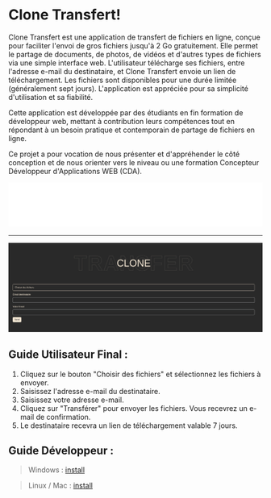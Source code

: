 # Clone Transfert!

Clone Transfert est une application de transfert de fichiers en ligne, conçue pour faciliter l'envoi de gros fichiers jusqu'à 2 Go gratuitement. Elle permet le partage de documents, de photos, de vidéos et d'autres types de fichiers via une simple interface web. L'utilisateur télécharge ses fichiers, entre l'adresse e-mail du destinataire, et Clone Transfert envoie un lien de téléchargement. Les fichiers sont disponibles pour une durée limitée (généralement sept jours). L'application est appréciée pour sa simplicité d'utilisation et sa fiabilité.

Cette application est développée par des étudiants en fin formation de développeur web, mettant à contribution leurs compétences tout en répondant à un besoin pratique et contemporain de partage de fichiers en ligne.

Ce projet a pour vocation de nous présenter et d'appréhender le côté conception et de nous orienter vers le niveau ou une formation Concepteur Développeur d'Applications WEB (CDA).

![tags](./assets/tagt_list.svg)

---

![Clone Transfert image](./assets/images/clonetransfert.png)

## Guide Utilisateur Final :

1. Cliquez sur le bouton "Choisir des fichiers" et sélectionnez les fichiers à envoyer.
2. Saisissez l'adresse e-mail du destinataire.
3. Saisissez votre adresse e-mail.
4. Cliquez sur "Transférer" pour envoyer les fichiers. Vous recevrez un e-mail de confirmation.
5. Le destinataire recevra un lien de téléchargement valable 7 jours.

## Guide Développeur : 

> Windows : [install](./documents/windows/install.md)

> Linux / Mac : [install](./documents/linux/install.md)
